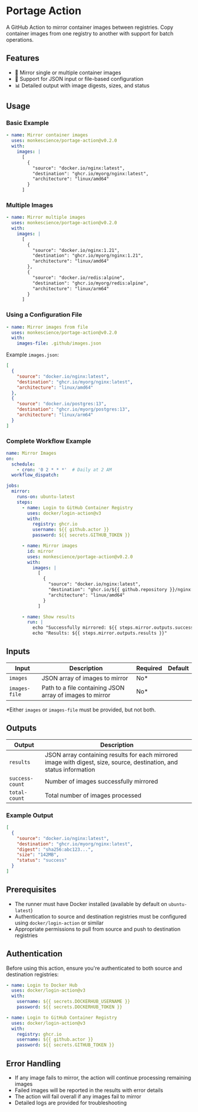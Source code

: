 # Portage Action

A GitHub Action to mirror container images between registries. Copy container images from one registry to another with
support for batch operations.

## Features

- 🚀 Mirror single or multiple container images
- 📁 Support for JSON input or file-based configuration
- 📊 Detailed output with image digests, sizes, and status

## Usage

### Basic Example

```yaml
- name: Mirror container images
  uses: monkescience/portage-action@v0.2.0
  with:
    images: |
      [
        {
          "source": "docker.io/nginx:latest",
          "destination": "ghcr.io/myorg/nginx:latest",
          "architecture": "linux/amd64"
        }
      ]
```

### Multiple Images

```yaml
- name: Mirror multiple images
  uses: monkescience/portage-action@v0.2.0
  with:
    images: |
      [
        {
          "source": "docker.io/nginx:1.21",
          "destination": "ghcr.io/myorg/nginx:1.21",
          "architecture": "linux/amd64"
        },
        {
          "source": "docker.io/redis:alpine",
          "destination": "ghcr.io/myorg/redis:alpine",
          "architecture": "linux/arm64"
        }
      ]
```

### Using a Configuration File

```yaml
- name: Mirror images from file
  uses: monkescience/portage-action@v0.2.0
  with:
    images-file: .github/images.json
```

Example `images.json`:

```json
[
  {
    "source": "docker.io/nginx:latest",
    "destination": "ghcr.io/myorg/nginx:latest",
    "architecture": "linux/amd64"
  },
  {
    "source": "docker.io/postgres:13",
    "destination": "ghcr.io/myorg/postgres:13",
    "architecture": "linux/arm64"
  }
]
```

### Complete Workflow Example

```yaml
name: Mirror Images
on:
  schedule:
    - cron: '0 2 * * *'  # Daily at 2 AM
  workflow_dispatch:

jobs:
  mirror:
    runs-on: ubuntu-latest
    steps:
      - name: Login to GitHub Container Registry
        uses: docker/login-action@v3
        with:
          registry: ghcr.io
          username: ${{ github.actor }}
          password: ${{ secrets.GITHUB_TOKEN }}

      - name: Mirror images
        id: mirror
        uses: monkescience/portage-action@v0.2.0
        with:
          images: |
            [
              {
                "source": "docker.io/nginx:latest",
                "destination": "ghcr.io/${{ github.repository }}/nginx:latest",
                "architecture": "linux/amd64"
              }
            ]

      - name: Show results
        run: |
          echo "Successfully mirrored: ${{ steps.mirror.outputs.success-count }}/${{ steps.mirror.outputs.total-count }} images"
          echo "Results: ${{ steps.mirror.outputs.results }}"
```

## Inputs

| Input         | Description                                              | Required | Default |
|---------------|----------------------------------------------------------|----------|---------|
| `images`      | JSON array of images to mirror                           | No*      |         |
| `images-file` | Path to a file containing JSON array of images to mirror | No*      |         |

*Either `images` or `images-file` must be provided, but not both.

## Outputs

| Output          | Description                                                                                                          |
|-----------------|----------------------------------------------------------------------------------------------------------------------|
| `results`       | JSON array containing results for each mirrored image with digest, size, source, destination, and status information |
| `success-count` | Number of images successfully mirrored                                                                               |
| `total-count`   | Total number of images processed                                                                                     |

### Example Output

```json
[
  {
    "source": "docker.io/nginx:latest",
    "destination": "ghcr.io/myorg/nginx:latest",
    "digest": "sha256:abc123...",
    "size": "142MB",
    "status": "success"
  }
]
```

## Prerequisites

- The runner must have Docker installed (available by default on `ubuntu-latest`)
- Authentication to source and destination registries must be configured using `docker/login-action` or similar
- Appropriate permissions to pull from source and push to destination registries

## Authentication

Before using this action, ensure you're authenticated to both source and destination registries:

```yaml
- name: Login to Docker Hub
  uses: docker/login-action@v3
  with:
    username: ${{ secrets.DOCKERHUB_USERNAME }}
    password: ${{ secrets.DOCKERHUB_TOKEN }}

- name: Login to GitHub Container Registry
  uses: docker/login-action@v3
  with:
    registry: ghcr.io
    username: ${{ github.actor }}
    password: ${{ secrets.GITHUB_TOKEN }}
```

## Error Handling

- If any image fails to mirror, the action will continue processing remaining images
- Failed images will be reported in the results with error details
- The action will fail overall if any images fail to mirror
- Detailed logs are provided for troubleshooting
